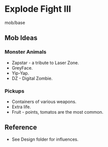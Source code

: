 # Explode Fight III
mob/base

## Mob Ideas

### Monster Animals
- Zapstar - a tribute to Laser Zone.
- GreyFace.
- Yip-Yap.
- DZ - Digital Zombie.

### Pickups
- Containers of various weapons.
- Extra life.
- Fruit - points, tomatos are the most common.

## Reference
- See Design folder for influences.
